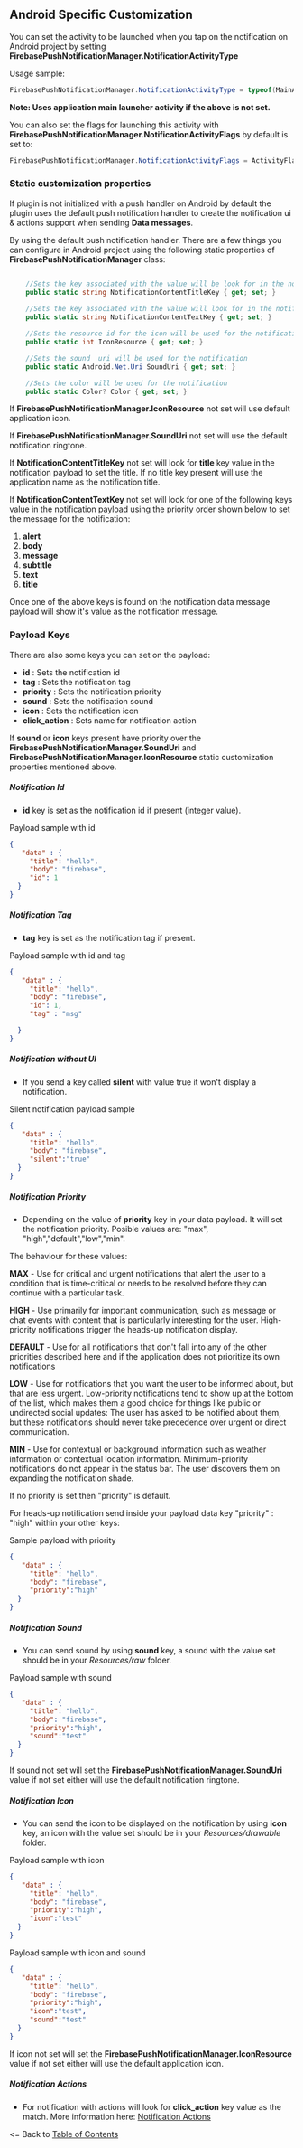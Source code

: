 ## Android Specific Customization

You can set the activity to be launched when you tap on the notification on Android project by setting **FirebasePushNotificationManager.NotificationActivityType**

Usage sample:

```csharp
FirebasePushNotificationManager.NotificationActivityType = typeof(MainActivity);
```

**Note: Uses application main launcher activity if the above is not set.**

You can also set the flags for launching this activity with **FirebasePushNotificationManager.NotificationActivityFlags** by default is set to:

```csharp
FirebasePushNotificationManager.NotificationActivityFlags = ActivityFlags.ClearTop | ActivityFlags.SingleTop
```

### Static customization properties

If plugin is not initialized with a push handler on Android by default the plugin uses the default push notification handler to create the notification ui & actions support when sending **Data messages**.

By using the default push notification handler. There are a few things you can configure in Android project using the following static properties of **FirebasePushNotificationManager** class:

```csharp

    //Sets the key associated with the value will be look for in the notification payload to be used to show the title for the notification
    public static string NotificationContentTitleKey { get; set; }
   
    //Sets the key associated with the value will look for in the notification payload to be used to show the text for the notification 
    public static string NotificationContentTextKey { get; set; }

    //Sets the resource id for the icon will be used for the notification
    public static int IconResource { get; set; }

    //Sets the sound  uri will be used for the notification
    public static Android.Net.Uri SoundUri { get; set; }

	//Sets the color will be used for the notification
    public static Color? Color { get; set; }

```

If **FirebasePushNotificationManager.IconResource** not set will use default application icon.

If **FirebasePushNotificationManager.SoundUri** not set will use the default notification ringtone.
   
If **NotificationContentTitleKey** not set will look for **title** key value in the notification payload to set the title. If no title key present will use the application name as the notification title.

If **NotificationContentTextKey** not set will look for one of the following keys value in the notification payload using the priority order shown below to set the message for the notification:
            
1. **alert**
2. **body**
3. **message**
4. **subtitle**
5. **text**
6. **title**

Once one of the above keys is found on the notification data message payload will show it's value as the notification message.


### Payload Keys 

There are also some keys you can set on the payload:

* **id** : Sets the notification id
* **tag** : Sets the notification tag
* **priority** : Sets the notification priority
* **sound** : Sets the notification sound
* **icon** : Sets the notification icon
* **click_action** : Sets name for notification action

If **sound** or **icon** keys present have priority over the **FirebasePushNotificationManager.SoundUri** and **FirebasePushNotificationManager.IconResource** static customization properties mentioned above.

#####  Notification Id

* **id** key is set as the notification id if present (integer value).


 Payload sample with id

```json
{
   "data" : {
     "title": "hello",
     "body": "firebase",
     "id": 1
  }
}
```

#####  Notification Tag

* **tag** key is set as the notification tag if present.

 Payload sample with id and tag

```json
{
   "data" : {
     "title": "hello",
     "body": "firebase",
     "id": 1,
     "tag" : "msg"

  }
}


```
#####  Notification without UI

* If you send a key called **silent** with value true it won't display a notification.

 Silent notification payload sample

```json
{
   "data" : {
     "title": "hello",
     "body": "firebase",
     "silent":"true"
  }
}
```

#####  Notification Priority

* Depending on the value of **priority** key in your data payload. It will set the notification priority. Posible values are: "max", "high","default","low","min".

The behaviour for these values:

**MAX** - Use for critical and urgent notifications that alert the user to a condition that is time-critical or needs to be resolved before they can continue with a particular task.

**HIGH** - Use primarily for important communication, such as message or chat events with content that is particularly interesting for the user. High-priority notifications trigger the heads-up notification display.

**DEFAULT** - Use for all notifications that don't fall into any of the other priorities described here and if the application does not prioritize its own notifications

**LOW** - Use for notifications that you want the user to be informed about, but that are less urgent. Low-priority notifications tend to show up at the bottom of the list, which makes them a good choice for things like public or undirected social updates: The user has asked to be notified about them, but these notifications should never take precedence over urgent or direct communication.

**MIN** - Use for contextual or background information such as weather information or contextual location information. Minimum-priority notifications do not appear in the status bar. The user discovers them on expanding the notification shade.

If no priority is set then "priority" is default.

For heads-up notification send inside your payload data key "priority" : "high" within your other keys:

Sample payload with priority

```json
{
   "data" : {
     "title": "hello",
     "body": "firebase",
     "priority":"high"
  }
}
```
#####  Notification Sound

* You can send sound by using **sound** key, a sound with the value set should be in your *Resources/raw* folder.

Payload sample with sound
```json
{
   "data" : {
     "title": "hello",
     "body": "firebase",
     "priority":"high",
     "sound":"test"
  }
}
```
If sound not set will set the **FirebasePushNotificationManager.SoundUri** value if not set either will use the default notification ringtone.

#####  Notification Icon

* You can send the icon to be displayed on the notification by using **icon** key, an icon with the value set should be in your *Resources/drawable* folder.

Payload sample with icon

```json
{
   "data" : {
     "title": "hello",
     "body": "firebase",
     "priority":"high",
     "icon":"test"
  }
}
```

Payload sample with icon and sound

```json
{
   "data" : {
     "title": "hello",
     "body": "firebase",
     "priority":"high",
     "icon":"test",
     "sound":"test"
  }
}
```

If icon not set will set the **FirebasePushNotificationManager.IconResource** value if not set either will use the default application icon.

#####  Notification Actions

* For notification with actions will look for **click_action** key value as the match. More information here:  [Notification Actions](NotificationActions.md)

<= Back to [Table of Contents](../README.md)

